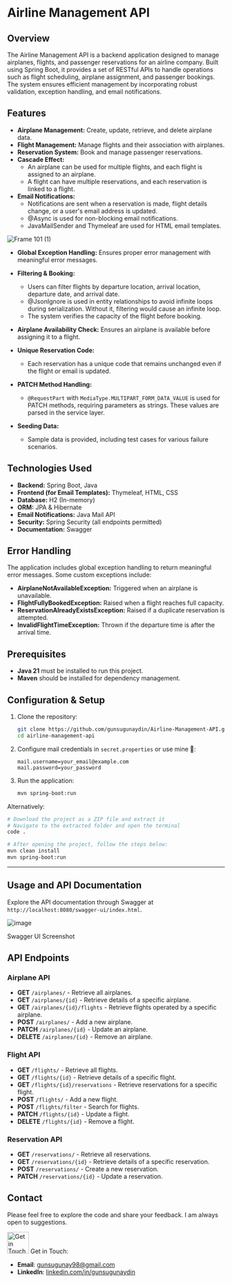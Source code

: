# Airline Management API

## Overview

The Airline Management API is a backend application designed to manage airplanes, flights, and passenger reservations for an airline company. Built using Spring Boot, it provides a set of RESTful APIs to handle operations such as flight scheduling, airplane assignment, and passenger bookings. The system ensures efficient management by incorporating robust validation, exception handling, and email notifications.

## Features

- **Airplane Management:** Create, update, retrieve, and delete airplane data.
- **Flight Management:** Manage flights and their association with airplanes.
- **Reservation System:** Book and manage passenger reservations.
- **Cascade Effect:**
  - An airplane can be used for multiple flights, and each flight is assigned to an airplane.
  - A flight can have multiple reservations, and each reservation is linked to a flight.
- **Email Notifications:**
  - Notifications are sent when a reservation is made, flight details change, or a user's email address is updated.  
  - @Async is used for non-blocking email notifications.
  - JavaMailSender and Thymeleaf are used for HTML email templates.


![Frame 101 (1)](https://github.com/user-attachments/assets/2243332d-e2cb-4ac0-a08d-d8d2d7ae7771)

      

- **Global Exception Handling:** Ensures proper error management with meaningful error messages.    

- **Filtering & Booking:**
  - Users can filter flights by departure location, arrival location, departure date, and arrival date.  
  - @JsonIgnore is used in entity relationships to avoid infinite loops during serialization. Without it, filtering would cause an infinite loop.
  - The system verifies the capacity of the flight before booking.
- **Airplane Availability Check:** Ensures an airplane is available before assigning it to a flight.
- **Unique Reservation Code:**
  - Each reservation has a unique code that remains unchanged even if the flight or email is updated.
- **PATCH Method Handling:**
  - `@RequestPart` with `MediaType.MULTIPART_FORM_DATA_VALUE` is used for PATCH methods, requiring parameters as strings. These values are parsed in the service layer.
- **Seeding Data:**
  - Sample data is provided, including test cases for various failure scenarios.

## Technologies Used

- **Backend:** Spring Boot, Java
- **Frontend (for Email Templates):** Thymeleaf, HTML, CSS
- **Database:** H2 (In-memory)
- **ORM:** JPA & Hibernate
- **Email Notifications:** Java Mail API
- **Security:** Spring Security (all endpoints permitted)
- **Documentation:** Swagger

## Error Handling

The application includes global exception handling to return meaningful error messages. Some custom exceptions include:

- **AirplaneNotAvailableException:** Triggered when an airplane is unavailable.
- **FlightFullyBookedException:** Raised when a flight reaches full capacity.
- **ReservationAlreadyExistsException:** Raised if a duplicate reservation is attempted.
- **InvalidFlightTimeException:** Thrown if the departure time is after the arrival time.

## Prerequisites

- **Java 21** must be installed to run this project.
- **Maven** should be installed for dependency management.

## Configuration & Setup

1. Clone the repository:
   ```sh
   git clone https://github.com/gunsugunaydin/Airline-Management-API.git
   cd airline-management-api
   ```
2. Configure mail credentials in `secret.properties` or use mine 🫠:
   ```properties
   mail.username=your_email@example.com
   mail.password=your_password
   ```
3. Run the application:
   ```sh
   mvn spring-boot:run
   ```
   
 Alternatively:
  ```bash
  # Download the project as a ZIP file and extract it
  # Navigate to the extracted folder and open the terminal
  code .
  
  # After opening the project, follow the steps below:
  mvn clean install
  mvn spring-boot:run
  ```
---

## Usage and API Documentation

Explore the API documentation through Swagger at `http://localhost:8080/swagger-ui/index.html`.

![image](https://github.com/user-attachments/assets/45e0ab92-8d5a-4042-9fb6-1909742f7e45)

Swagger UI Screenshot

## API Endpoints

### Airplane API

- **GET** `/airplanes/` - Retrieve all airplanes.
- **GET** `/airplanes/{id}` - Retrieve details of a specific airplane.
- **GET** `/airplanes/{id}/flights` - Retrieve flights operated by a specific airplane.
- **POST** `/airplanes/` - Add a new airplane.
- **PATCH** `/airplanes/{id}` - Update an airplane.
- **DELETE** `/airplanes/{id}` - Remove an airplane.

### Flight API

- **GET** `/flights/` - Retrieve all flights.
- **GET** `/flights/{id}` - Retrieve details of a specific flight.
- **GET** `/flights/{id}/reservations` - Retrieve reservations for a specific flight.
- **POST** `/flights/` - Add a new flight.
- **POST** `/flights/filter` - Search for flights.
- **PATCH** `/flights/{id}` - Update a flight.
- **DELETE** `/flights/{id}` - Remove a flight.

### Reservation API

- **GET** `/reservations/` - Retrieve all reservations.
- **GET** `/reservations/{id}` - Retrieve details of a specific reservation.
- **POST** `/reservations/` - Create a new reservation.
- **PATCH** `/reservations/{id}` - Update a reservation.

## Contact
Please feel free to explore the code and share your feedback. I am always open to suggestions.

<img src="https://media.tenor.com/v63_brUy45wAAAAi/peach-goma-love-peach-cat.gif" alt="Get in Touch Gif" width="50" height="50"> Get in Touch:

- **Email**: [gunsugunay98@gmail.com](mailto:gunsugunay98@gmail.com)
- **LinkedIn**: [linkedin.com/in/gunsugunaydin](https://www.linkedin.com/in/gunsugunaydin/)
